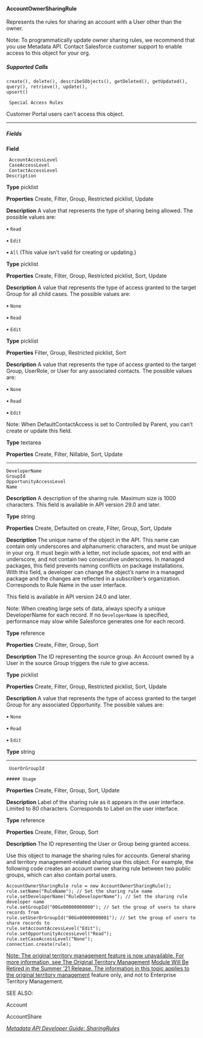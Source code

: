 #### AccountOwnerSharingRule

Represents the rules for sharing an account with a User other than the owner.

Note: To programmatically update owner sharing rules, we recommend that you use Metadata API. Contact Salesforce customer
support to enable access to this object for your org.

##### Supported Calls
```
create(), delete(), describeSObjects(), getDeleted(), getUpdated(), query(), retrieve(), update(),
upsert()

 Special Access Rules

```
Customer Portal users can't access this object.


-----

##### Fields

**Field**
```
 AccountAccessLevel
 CaseAccessLevel
 ContactAccessLevel
Description

```

**Type**
picklist

**Properties**
Create, Filter, Group, Restricted picklist, Update

**Description**
A value that represents the type of sharing being allowed. The possible values are:

**•** `Read`

**•** `Edit`

**•** `All` (This value isn’t valid for creating or updating.)

**Type**
picklist

**Properties**
Create, Filter, Group, Restricted picklist, Sort, Update

**Description**
A value that represents the type of access granted to the target Group for all child cases. The
possible values are:

**•** `None`

**•** `Read`

**•** `Edit`

**Type**
picklist

**Properties**
Filter, Group, Restricted picklist, Sort

**Description**
A value that represents the type of access granted to the target Group, UserRole, or User for
any associated contacts. The possible values are:

**•** `None`

**•** `Read`

**•** `Edit`

Note: When DefaultContactAccess is set to Controlled by Parent,
you can’t create or update this field.

**Type**
textarea

**Properties**
Create, Filter, Nillable, Sort, Update


-----

```
DeveloperName
GroupId
OpportunityAccessLevel
Name

```

**Description**
A description of the sharing rule. Maximum size is 1000 characters. This field is available in
API version 29.0 and later.

**Type**
string

**Properties**
Create, Defaulted on create, Filter, Group, Sort, Update

**Description**
The unique name of the object in the API. This name can contain only underscores and
alphanumeric characters, and must be unique in your org. It must begin with a letter, not
include spaces, not end with an underscore, and not contain two consecutive underscores.
In managed packages, this field prevents naming conflicts on package installations. With
this field, a developer can change the object’s name in a managed package and the changes
are reflected in a subscriber’s organization. Corresponds to Rule Name in the user interface.

This field is available in API version 24.0 and later.

Note: When creating large sets of data, always specify a unique DeveloperName
for each record. If no `DeveloperName` is specified, performance may slow while
Salesforce generates one for each record.

**Type**
reference

**Properties**
Create, Filter, Group, Sort

**Description**
The ID representing the source group. An Account owned by a User in the source Group
triggers the rule to give access.

**Type**
picklist

**Properties**
Create, Filter, Group, Restricted picklist, Sort, Update

**Description**
A value that represents the type of access granted to the target Group for any associated
Opportunity. The possible values are:

**•** `None`

**•** `Read`

**•** `Edit`

**Type**
string


-----

```
 UserOrGroupId

##### Usage

```

**Properties**
Create, Filter, Group, Sort, Update

**Description**
Label of the sharing rule as it appears in the user interface. Limited to 80 characters.
Corresponds to Label on the user interface.

**Type**
reference

**Properties**
Create, Filter, Group, Sort

**Description**
The ID representing the User or Group being granted access.


Use this object to manage the sharing rules for accounts. General sharing and territory management-related sharing use this object. For
example, the following code creates an account owner sharing rule between two public groups, which can also contain portal users.
```
AccountOwnerSharingRule rule = new AccountOwnerSharingRule();
rule.setName("RuleName"); // Set the sharing rule name
rule.setDeveloperName("RuleDeveloperName"); // Set the sharing rule developer name
rule.setGroupId("00Gx00000000000"); // Set the group of users to share records from
rule.setUserOrGroupId("00Gx00000000001"); // Set the group of users to share records to
rule.setAccountAccessLevel("Edit");
rule.setOpportunityAccessLevel("Read");
rule.setCaseAccessLevel("None");
connection.create(rule);

```
[Note: The original territory management feature is now unavailable. For more information, see The Original Territory Management](https://help.salesforce.com/articleView?id=The-original-Territory-Management-module-will-be-retired-in-the-Summer-20-release&language=en_US&type=1)
[Module Will Be Retired in the Summer ’21 Release. The information in this topic applies to the original territory management](https://help.salesforce.com/articleView?id=The-original-Territory-Management-module-will-be-retired-in-the-Summer-20-release&language=en_US&type=1)
feature only, and not to Enterprise Territory Management.

SEE ALSO:

Account

AccountShare

_[Metadata API Developer Guide: SharingRules](https://developer.salesforce.com/docs/atlas.en-us.254.0.api_meta.meta/api_meta/meta_sharingrules.htm)_
